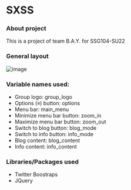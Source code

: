 # SXSS
### About project
This is a project of team B.A.Y. for SSG104-SU22


### General layout
![image](https://user-images.githubusercontent.com/70587319/178241857-788475b6-11a7-4b0c-879a-e2f4facbd8a3.png)


### Variable names used:
<ul>
  <li>Group logo: group_logo</li>
  <li>Options (≡) button: options</li>
  <li>Menu bar: main_menu</li>
  <li>Minimize menu bar button: zoom_in</li>
  <li>Maximize menu bar button: zoom_out</li>
  <li>Switch to blog button: blog_mode</li>
  <li>Switch to info button: info_mode</li>
  <li>Blog content: blog_content</li>
  <li>Info content: info_content</li>
</ul>

### Libraries/Packages used
<ul>
  <li>Twitter Boostraps</li>
  <li>JQuery</li>
</ul>
